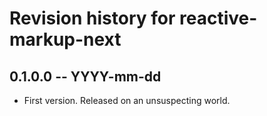 # Revision history for reactive-markup-next

## 0.1.0.0 -- YYYY-mm-dd

* First version. Released on an unsuspecting world.

